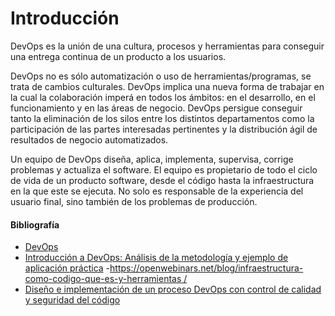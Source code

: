 # Introducción

DevOps es la unión de una cultura, procesos y herramientas para conseguir una entrega continua de un producto a los usuarios.

DevOps no es sólo automatización o uso de herramientas/programas, se trata de cambios culturales. DevOps implica una nueva forma de trabajar en la cual la colaboración imperá en todos los ámbitos: en el desarrollo, en el funcionamiento y en las áreas de negocio. DevOps persigue conseguir tanto la eliminación de los silos entre los distintos departamentos como la participación de las partes interesadas pertinentes y la distribución ágil de resultados de negocio automatizados.

Un equipo de DevOps diseña, aplica, implementa, supervisa, corrige problemas y actualiza el software. El equipo es propietario de todo el ciclo de vida de un producto software, desde el código  hasta la infraestructura en la que este se ejecuta. No solo es responsable de la experiencia del usuario final, sino también de los problemas de producción.

#### Bibliografía

- [DevOps](https://www.atlassian.com/es/devops)
- [Introducción a DevOps: Análisis de la metodología y ejemplo de aplicación práctica](https://crea.ujaen.es/bitstream/10953.1/19787/1/TFG_Garcia_Rodriguez_Jesus.pdf)
-[https://openwebinars.net/blog/infraestructura-como-codigo-que-es-y-herramientas /]()
- [Diseño e implementación de un proceso DevOps con control de calidad y seguridad del código](https://e-archivo.uc3m.es/bitstream/handle/10016/32686/TFG_Esther_Anton_Durandez.pdf?sequence=1)
